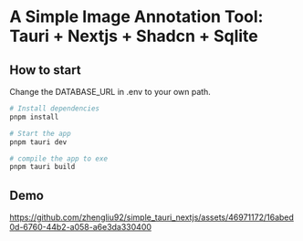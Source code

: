 # A Simple Image Annotation Tool: Tauri + Nextjs + Shadcn + Sqlite

## How to start

Change the DATABASE_URL in .env to your own path.

```bash
# Install dependencies
pnpm install
```

```bash
# Start the app
pnpm tauri dev
```

```bash
# compile the app to exe
pnpm tauri build
```

## Demo

https://github.com/zhengliu92/simple_tauri_nextjs/assets/46971172/16abed0d-6760-44b2-a058-a6e3da330400

